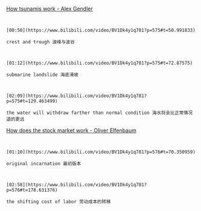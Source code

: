 [How tsunamis work - Alex Gendler](https://www.bilibili.com/video/BV1Dk4y1q781?p=575)

```ad-note


[00:50](https://www.bilibili.com/video/BV1Dk4y1q781?p=575#t=50.991833)

crest and trough 波峰与波谷

```

```ad-note


[01:12](https://www.bilibili.com/video/BV1Dk4y1q781?p=575#t=72.87575)

submarine landslide 海底滑坡

```

```ad-note


[02:09](https://www.bilibili.com/video/BV1Dk4y1q781?p=575#t=129.463499)

the water will withdraw farther than normal condition 海水将会比正常情况退的更远

```

[How does the stock market work - Oliver Elfenbaum](https://www.bilibili.com/video/BV1Dk4y1q781?p=576)

```ad-note


[01:10](https://www.bilibili.com/video/BV1Dk4y1q781?p=576#t=70.350959)

original incarnation 最初版本

```

```ad-note


[02:58](https://www.bilibili.com/video/BV1Dk4y1q781?p=576#t=178.631376)

the shifting cost of labor 劳动成本的转移

```